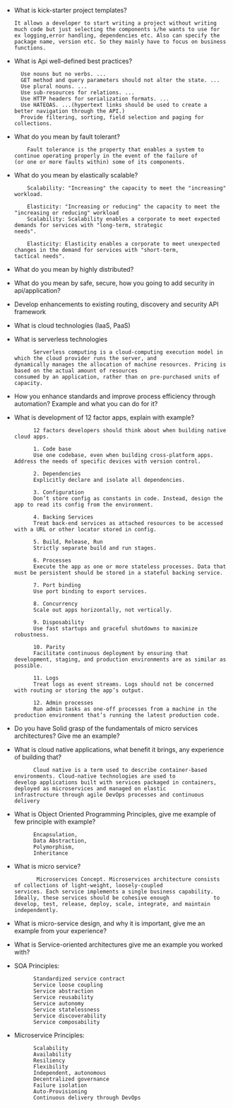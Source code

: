 * What is kick-starter project templates?

      It allows a developer to start writing a project without writing much code but just selecting the components s/he wants to use for ex logging,error handling, dependencies etc. Also can specify the package name, version etc. So they mainly have to focus on business functions. 

* What is Api well-defined best practices?


        Use nouns but no verbs. ...
        GET method and query parameters should not alter the state. ...
        Use plural nouns. ...
        Use sub-resources for relations. ...
        Use HTTP headers for serialization formats. ...
        Use HATEOAS. ...(hypertext links should be used to create a better navigation through the API.)
        Provide filtering, sorting, field selection and paging for collections.

* What do you mean by fault tolerant?

          Fault tolerance is the property that enables a system to continue operating properly in the event of the failure of           (or one or more faults within) some of its components.

* What do you mean by elastically scalable?

          Scalability: "Increasing" the capacity to meet the "increasing" workload.

          Elasticity: "Increasing or reducing" the capacity to meet the "increasing or reducing" workload
          Scalability: Scalability enables a corporate to meet expected demands for services with "long-term, strategic                 needs".

          Elasticity: Elasticity enables a corporate to meet unexpected changes in the demand for services with "short-term,             tactical needs".

* What do you mean by highly distributed?

* What do you mean by safe, secure, how you going to add security in api/application?

* Develop enhancements to existing routing, discovery and security API framework

* What is cloud technologies (IaaS, PaaS)

* What is serverless technologies

            Serverless computing is a cloud-computing execution model in which the cloud provider runs the server, and                    dynamically manages the allocation of machine resources. Pricing is based on the actual amount of resources                     consumed by an application, rather than on pre-purchased units of capacity.

* How you enhance standards and improve process efficiency through automation? Example and what you can do for it?

* What is development of 12 factor apps, explain with example?

            
            12 factors developers should think about when building native cloud apps.

            1. Code base
            Use one codebase, even when building cross-platform apps. Address the needs of specific devices with version control.

            2. Dependencies
            Explicitly declare and isolate all dependencies. 

            3. Configuration
            Don’t store config as constants in code. Instead, design the app to read its config from the environment.

            4. Backing Services
            Treat back-end services as attached resources to be accessed with a URL or other locator stored in config.

            5. Build, Release, Run
            Strictly separate build and run stages.

            6. Processes
            Execute the app as one or more stateless processes. Data that must be persistent should be stored in a stateful backing service.

            7. Port binding
            Use port binding to export services.

            8. Concurrency
            Scale out apps horizontally, not vertically. 

            9. Disposability
            Use fast startups and graceful shutdowns to maximize robustness.

            10. Parity
            Facilitate continuous deployment by ensuring that development, staging, and production environments are as similar as possible.

            11. Logs
            Treat logs as event streams. Logs should not be concerned with routing or storing the app’s output.

            12. Admin processes
            Run admin tasks as one-off processes from a machine in the production environment that’s running the latest production code.



* Do you have Solid grasp of the fundamentals of micro services architectures? Give me an example?

* What is cloud native applications, what benefit it brings, any experience of building that?

            Cloud native is a term used to describe container-based environments. Cloud-native technologies are used to                   develop applications built with services packaged in containers, deployed as microservices and managed on elastic             infrastructure through agile DevOps processes and continuous delivery 

* What is Object Oriented Programming Principles, give  me example of few principle with example?

            Encapsulation, 
            Data Abstraction, 
            Polymorphism,
            Inheritance

* What is micro service?

             Microservices Concept. Microservices architecture consists of collections of light-weight, loosely-coupled                    services. Each service implements a single business capability. Ideally, these services should be cohesive enough              to develop, test, release, deploy, scale, integrate, and maintain independently.
             
* What is micro-service design, and why it is important, give me an example from your experience?

* What is Service-oriented architectures give me an example you worked with?

* SOA Principles:

            Standardized service contract
            Service loose coupling
            Service abstraction
            Service reusability
            Service autonomy
            Service statelessness
            Service discoverability
            Service composability
* Microservice Principles:

            Scalability
            Availability
            Resiliency
            Flexibility
            Independent, autonomous
            Decentralized governance
            Failure isolation
            Auto-Provisioning
            Continuous delivery through DevOps
